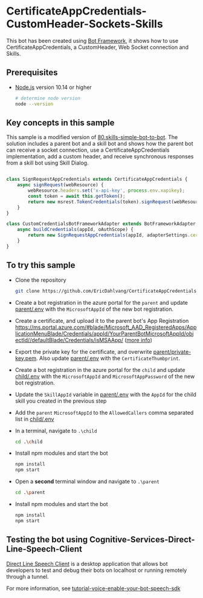 # CertificateAppCredentials-CustomHeader-Sockets-Skills

This bot has been created using [Bot Framework](https://dev.botframework.com), it shows how to use CertificateAppCredentials, a CustomHeader, Web Socket connection and Skills.

## Prerequisites

- [Node.js](https://nodejs.org) version 10.14 or higher

    ```bash
    # determine node version
    node --version

## Key concepts in this sample

This sample is a modified version of [80.skills-simple-bot-to-bot](https://github.com/microsoft/BotBuilder-Samples/tree/master/samples/javascript_nodejs/80.skills-simple-bot-to-bot).  The solution includes a parent bot and a skill bot and shows how the parent bot can receive a socket connection, use a CertificateAppCredentials implementation, add a custom header, and receive synchronous responses from a skill bot using Skill Dialog.

```javascript

class SignRequestAppCredentials extends CertificateAppCredentials {
    async signRequest(webResource) {
        webResource.headers.set('x-api-key', process.env.xapikey);
        const token = await this.getToken();
        return new msrest.TokenCredentials(token).signRequest(webResource);
    }
}

class CustomCredentialsBotFrameworkAdapter extends BotFrameworkAdapter {
    async buildCredentials(appId, oAuthScope) {
        return new SignRequestAppCredentials(appId, adapterSettings.certificateThumbprint, adapterSettings.certificatePrivateKey, undefined, oAuthScope);
    }
}

```

## To try this sample

- Clone the repository

    ```bash
    git clone https://github.com/EricDahlvang/CertificateAppCredentials-CustomHeader-Sockets-Skills.git
    ```

- Create a bot registration in the azure portal for the `parent` and update [parent/.env](parent/.env) with the `MicrosoftAppId` of the new bot registration.
- Create a certificate, and upload it to the parent bot's App Registration https://ms.portal.azure.com/#blade/Microsoft_AAD_RegisteredApps/ApplicationMenuBlade/Credentials/appId/YourParentBotMicrosoftAppId/objectId//defaultBlade/Credentials/isMSAApp/ ([more info](https://docs.microsoft.com/en-us/azure/active-directory/develop/active-directory-certificate-credentials#register-your-certificate-with-microsoft-identity-platform))
- Export the private key for the certificate, and overwrite [parent/private-key.pem](parent/private-key.pem).  Also update [parent/.env](parent.env) with the `CertificateThumbprint`.
- Create a bot registration in the azure portal for the `child` and update [child/.env](child/.env) with the `MicrosoftAppId` and `MicrosoftAppPassword` of the new bot registration.
- Update the `SkillAppId` variable in [parent/.env](parent/.env) with the `AppId` for the child skill you created in the previous step
- Add the `parent` `MicrosoftAppId` to the `AllowedCallers` comma separated list in [child/.env](child/.env)
- In a terminal, navigate to `.\child`

    ```bash
    cd .\child
    ```

- Install npm modules and start the bot

    ```bash
    npm install
    npm start
    ```

- Open a **second** terminal window and navigate to `.\parent`

    ```bash
    cd .\parent
    ```

- Install npm modules and start the bot

    ```bash
    npm install
    npm start
    ```

## Testing the bot using Cognitive-Services-Direct-Line-Speech-Client

[Direct Line Speech Client](https://github.com/Azure-Samples/Cognitive-Services-Direct-Line-Speech-Client) is a desktop application that allows bot developers to test and debug their bots on localhost or running remotely through a tunnel. 

For more information, see [tutorial-voice-enable-your-bot-speech-sdk](https://docs.microsoft.com/en-us/azure/cognitive-services/speech-service/tutorial-voice-enable-your-bot-speech-sdk)

